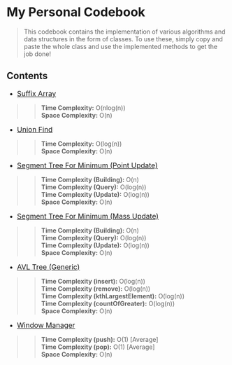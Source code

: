# My Personal Codebook
> This codebook contains the implementation of various algorithms and data structures in the form of classes. To use these, simply copy and paste the whole class and use the implemented methods to get the job done!

## Contents

- <font size="3"> [Suffix Array](Suffix_Array.txt) </font>
>> **Time Complexity:** O(nlog(n))<br />
>> **Space Complexity:** O(n)

- <font size="3"> [Union Find](Union_Find.txt) </font>
>> **Time Complexity:** O(log(n))<br />
>> **Space Complexity:** O(n)

- <font size="3">[Segment Tree For Minimum (Point Update)](Segment_Tree_Point.txt) </font>
>> **Time Complexity (Building):** O(n) <br />
>> **Time Complexity (Query):** O(log(n)) <br />
>> **Time Complexity (Update):** O(log(n)) <br />
>> **Space Complexity:** O(n)

- <font size="3">[Segment Tree For Minimum (Mass Update)](Segment_Tree_Mass.txt) </font>
>> **Time Complexity (Building):** O(n) <br />
>> **Time Complexity (Query):** O(log(n)) <br />
>> **Time Complexity (Update):** O(log(n)) <br />
>> **Space Complexity:** O(n)

- <font size="3">[AVL Tree (Generic)](AVL_Tree.txt) </font>
>> **Time Complexity (insert):** O(log(n)) <br />
>> **Time Complexity (remove):** O(log(n)) <br />
>> **Time Complexity (kthLargestElement):** O(log(n)) <br />
>> **Time Complexity (countOfGreater):** O(log(n)) <br />
>> **Space Complexity:** O(n)

- <font size="3">[Window Manager](Window_Manager.txt) </font>
>> **Time Complexity (push):** O(1) [Average] <br />
>> **Time Complexity (pop):** O(1) [Average] <br />
>> **Space Complexity:** O(n)